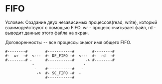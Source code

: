 # FIFO

Условие:
Создание двух независимых процессов(read, write), который взаимодействуют с помощью FIFO.
wr - процесс считывает файл, rd - выводит дaнные этого файла на экран.

Договоренность:
  -- все процессы знают имя общего FIFO. 


``` 
#--------#        #-----------#        #--------# 
#-  wr  -#  <---  #- DF_FIFO -#  <---  #-  rd  -#
#--------# -      #-----------#     -> #--------#
            -                      -
             -    #-----------#   -
              ->  #- SC_FIFO -#  -
                  #-----------#
```